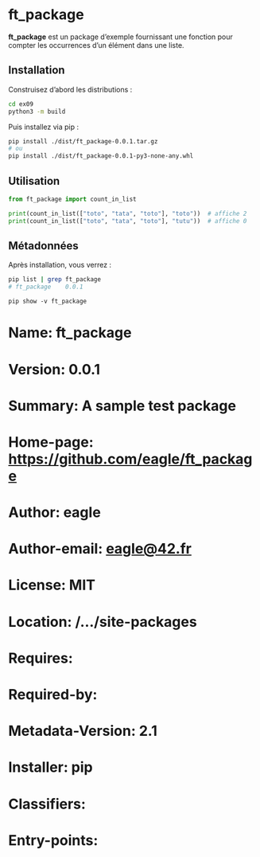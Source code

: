 # ft_package

**ft_package** est un package d’exemple fournissant une fonction pour compter les occurrences d’un élément dans une liste.

## Installation

Construisez d’abord les distributions :

```bash
cd ex09
python3 -m build
```
Puis installez via pip :

```bash
pip install ./dist/ft_package-0.0.1.tar.gz
# ou
pip install ./dist/ft_package-0.0.1-py3-none-any.whl
```
## Utilisation
```python
from ft_package import count_in_list

print(count_in_list(["toto", "tata", "toto"], "toto"))  # affiche 2
print(count_in_list(["toto", "tata", "toto"], "tutu"))  # affiche 0
```

## Métadonnées
Après installation, vous verrez :

```bash
pip list | grep ft_package
# ft_package    0.0.1
```
```
pip show -v ft_package
```
# Name: ft_package
# Version: 0.0.1
# Summary: A sample test package
# Home-page: https://github.com/eagle/ft_package
# Author: eagle
# Author-email: eagle@42.fr
# License: MIT
# Location: /…/site-packages
# Requires:
# Required-by:
# Metadata-Version: 2.1
# Installer: pip
# Classifiers:
# Entry-points: